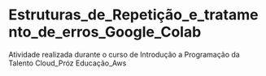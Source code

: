 # Estruturas_de_Repetição_e_tratamento_de_erros_Google_Colab
Atividade realizada durante o curso de Introdução a Programação da Talento Cloud_Próz Educação_Aws
